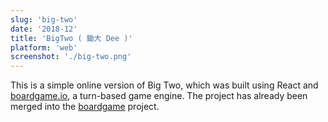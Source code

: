 ```yaml
---
slug: 'big-two'
date: '2018-12'
title: 'BigTwo ( 鋤大 Dee )'
platform: 'web'
screenshot: './big-two.png'
---
```


This is a simple online version of <span>Big Two</span>, which was built using <span>React</span> and <a href="https://boardgame.io">boardgame.io</a>, a turn-based game engine. The project has already been merged into the <a href="#boardgame">boardgame</a> project.
